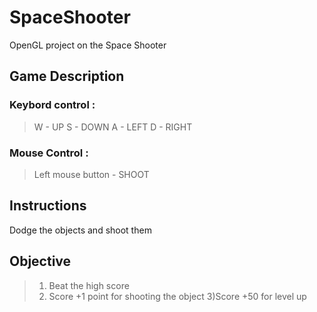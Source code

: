# SpaceShooter

OpenGL project on the Space Shooter


## **Game Description**

### Keybord control : 
> W - UP
> S - DOWN
> A - LEFT
> D - RIGHT
                        
### Mouse Control : 
> Left mouse button - SHOOT
                                                                              
## **Instructions**

Dodge the objects and shoot them

## **Objective**
                      
> 1) Beat the high score
> 2) Score +1 point for shooting the object
> 3)Score +50 for level up


